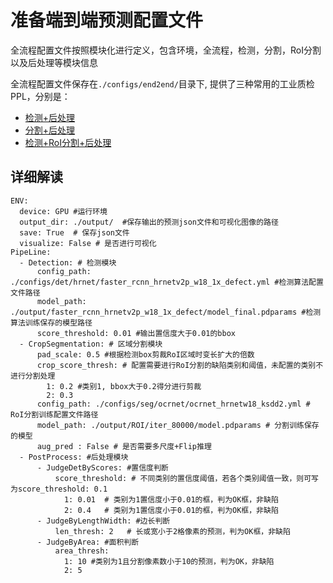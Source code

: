# 准备端到端预测配置文件 

全流程配置文件按照模块化进行定义，包含环境，全流程，检测，分割，RoI分割以及后处理等模块信息

全流程配置文件保存在`./configs/end2end/`目录下, 提供了三种常用的工业质检PPL，分别是：

* [检测+后处理](../../configs/end2end/e2e_det.yml)
* [分割+后处理](../../configs/end2end/e2e_seg.yml)
* [检测+RoI分割+后处理](../../configs/end2end/e2e_det_RoI_seg.yml)

## 详细解读

```
ENV:
  device: GPU #运行环境
  output_dir: ./output/  #保存输出的预测json文件和可视化图像的路径
  save: True  # 保存json文件
  visualize: False # 是否进行可视化
PipeLine:
  - Detection: # 检测模块
      config_path: ./configs/det/hrnet/faster_rcnn_hrnetv2p_w18_1x_defect.yml #检测算法配置文件路径
      model_path: ./output/faster_rcnn_hrnetv2p_w18_1x_defect/model_final.pdparams #检测算法训练保存的模型路径
      score_threshold: 0.01 #输出置信度大于0.01的bbox
  - CropSegmentation: # 区域分割模块
      pad_scale: 0.5 #根据检测box剪裁RoI区域时变长扩大的倍数
      crop_score_thresh: # 配置需要进行RoI分割的缺陷类别和阈值，未配置的类别不进行分割处理
        1: 0.2 #类别1, bbox大于0.2得分进行剪裁
        2: 0.3 
      config_path: ./configs/seg/ocrnet/ocrnet_hrnetw18_ksdd2.yml # RoI分割训练配置文件路径
      model_path: ./output/ROI/iter_80000/model.pdparams # 分割训练保存的模型
      aug_pred : False # 是否需要多尺度+Flip推理
  - PostProcess: #后处理模块
      - JudgeDetByScores: #置信度判断
          score_threshold: # 不同类别的置信度阈值，若各个类别阈值一致，则可写为score_threshold: 0.1
            1: 0.01  # 类别为1置信度小于0.01的框，判为OK框，非缺陷
            2: 0.4   # 类别为1置信度小于0.01的框，判为OK框，非缺陷
      - JudgeByLengthWidth: #边长判断
          len_thresh: 2   # 长或宽小于2格像素的预测，判为OK框，非缺陷
      - JudgeByArea: #面积判断
          area_thresh: 
            1: 10 #类别为1且分割像素数小于10的预测，判为OK，非缺陷
            2: 5
```




